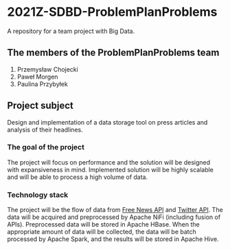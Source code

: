 # 2021Z-SDBD-ProblemPlanProblems

A repository for a team project with Big Data.

## The members of the ProblemPlanProblems team

1. Przemysław Chojecki
2. Paweł Morgen
3. Paulina Przybyłek

## Project subject

Design and implementation of a data storage tool on press articles and analysis of their headlines.

### The goal of the project

The project will focus on performance and the solution will be designed with expansiveness in mind. Implemented solution will be highly scalable and will be able to process a high volume of data.

### Technology stack

The project will be the flow of data from [Free News API](https://free-docs.newscatcherapi.com/) and [Twitter API](https://developer.twitter.com/en/docs/twitter-api). The data will be acquired and preprocessed by Apache NiFi (including fusion of APIs). Preprocessed data will be stored in Apache HBase. When the appropriate amount of data will be collected, the data will be batch processed by Apache Spark, and the results will be stored in Apache Hive.
